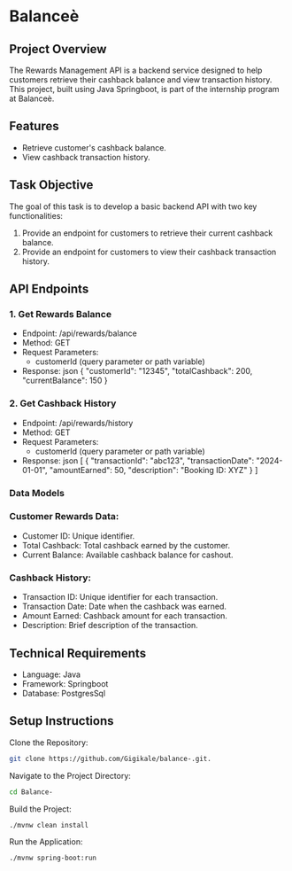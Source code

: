 # Balanceè
## Project Overview
The Rewards Management API is a backend service designed to help customers retrieve their cashback balance and view transaction history. This project, built using Java Springboot, is part of the internship program at Balanceè.

## Features
- Retrieve customer's cashback balance.
- View cashback transaction history.

## Task Objective
The goal of this task is to develop a basic backend API with two key functionalities:
1. Provide an endpoint for customers to retrieve their current cashback balance.
2. Provide an endpoint for customers to view their cashback transaction history.

## API Endpoints
### 1. Get Rewards Balance
- Endpoint: /api/rewards/balance
- Method: GET
- Request Parameters:
    - customerId (query parameter or path variable)
- Response:
 json  {
  "customerId": "12345",
  "totalCashback": 200,
  "currentBalance": 150
}
### 2. Get Cashback History
- Endpoint: /api/rewards/history
- Method: GET
- Request Parameters:
    - customerId (query parameter or path variable)
- Response:
json [
  {
    "transactionId": "abc123",
    "transactionDate": "2024-01-01",
    "amountEarned": 50,
    "description": "Booking ID: XYZ"
  }
]

### Data Models
### Customer Rewards Data:
- Customer ID: Unique identifier.
- Total Cashback: Total cashback earned by the customer.
- Current Balance: Available cashback balance for cashout.

### Cashback History:
- Transaction ID: Unique identifier for each transaction.
- Transaction Date: Date when the cashback was earned.
- Amount Earned: Cashback amount for each transaction.
- Description: Brief description of the transaction.

## Technical Requirements
- Language: Java
- Framework: Springboot
- Database: PostgresSql

## Setup Instructions
Clone the Repository:

```sh
git clone https://github.com/Gigikale/balance-.git.
```

Navigate to the Project Directory:
```sh
cd Balance-
```
Build the Project:
```sh
./mvnw clean install
```
Run the Application:
```sh
./mvnw spring-boot:run
```

